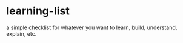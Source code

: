 # learning-list
a simple checklist for whatever you want to learn, build, understand, explain, etc. 
